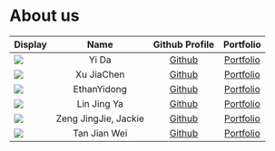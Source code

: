 # About us

 Display                                             |         Name         |               Github Profile                |               Portfolio               
-----------------------------------------------------|:--------------------:|:-------------------------------------------:|:-------------------------------------:
 ![](https://via.placeholder.com/100.png?text=Photo) |        Yi Da         |     [Github](https://github.com/ngyida)     |   [Portfolio](team/johndoe.md)   
 ![](https://via.placeholder.com/100.png?text=Photo) |      Xu JiaChen      | [Github](https://github.com/aaronxujiachen) |  [Portfolio](team/xujiachen.md)  
 ![](https://via.placeholder.com/100.png?text=Photo) |     EthanYidong      |  [Github](https://github.com/EthanYidong)   | [Portfolio](team/ethanyidong.md) 
 ![](https://via.placeholder.com/100.png?text=Photo) |     Lin Jing Ya      |    [Github](https://github.com/jingyaaa)    |   [Portfolio](team/johndoe.md)   
 ![](https://via.placeholder.com/100.png?text=Photo) | Zeng JingJie, Jackie |   [Github](https://github.com/Jjzeng123)    |   [Portfolio](team/jackie.md)    
 ![](https://via.placeholder.com/100.png?text=Photo) |     Tan Jian Wei     |    [Github](https://github.com/TJW0911)     |   [Portfolio](team/tjw0911.md)   
